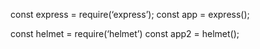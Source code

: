 const express = require(‘express’);
const app = express();

const helmet = require(‘helmet’)
const app2 = helmet();
